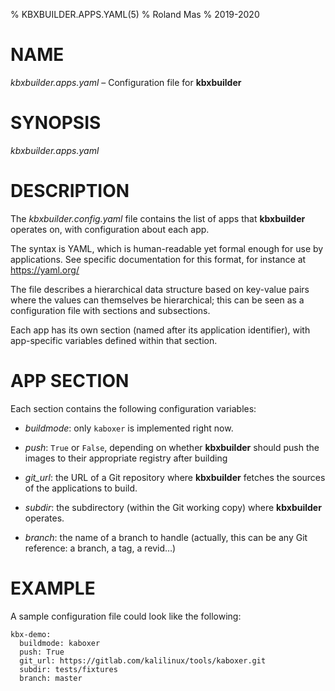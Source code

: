 % KBXBUILDER.APPS.YAML(5)
% Roland Mas
% 2019-2020

# NAME

*kbxbuilder.apps.yaml* – Configuration file for **kbxbuilder**

# SYNOPSIS

*kbxbuilder.apps.yaml*

# DESCRIPTION

The *kbxbuilder.config.yaml* file contains the list of apps that
**kbxbuilder** operates on, with configuration about each app.

The syntax is YAML, which is human-readable yet formal enough for use
by applications. See specific documentation for this format, for
instance at https://yaml.org/

The file describes a hierarchical data structure based on key-value
pairs where the values can themselves be hierarchical; this can be
seen as a configuration file with sections and subsections.

Each app has its own section (named after its application identifier),
with app-specific variables defined within that section.

# APP SECTION

Each section contains the following configuration variables:

* *buildmode*: only ``kaboxer`` is implemented right now.

* *push*: ``True`` or ``False``, depending on whether **kbxbuilder**
  should push the images to their appropriate registry after building

* *git_url*: the URL of a Git repository where **kbxbuilder** fetches
  the sources of the applications to build.

* *subdir*: the subdirectory (within the Git working copy) where
  **kbxbuilder** operates.

* *branch*: the name of a branch to handle (actually, this can be any
  Git reference: a branch, a tag, a revid…)

# EXAMPLE

A sample configuration file could look like the following:

```
kbx-demo:
  buildmode: kaboxer
  push: True
  git_url: https://gitlab.com/kalilinux/tools/kaboxer.git
  subdir: tests/fixtures
  branch: master
```
